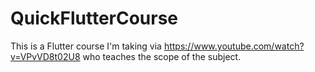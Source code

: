 # QuickFlutterCourse
This is a Flutter course I'm taking via https://www.youtube.com/watch?v=VPvVD8t02U8 who teaches the scope of the subject.
